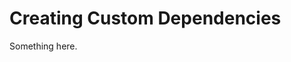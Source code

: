 [title]: # (Creating Custom Dependencies)
[tags]: # (XXX)
[priority]: # (2930)
# Creating Custom Dependencies
Something here.
